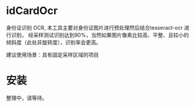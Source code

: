 # idCardOcr
身份证识别  OCR, 本工具主要对身份证图片进行预处理然后结合tesseract-ocr 进行识别，
经采样测试识别达到90%，当然如果图片像素比较高、平整、且较小的倾斜度（此处非旋转度），识别率会更高。

建议使用场景：具有固定采样区域的项目

# 安装
整理中，请等待。









